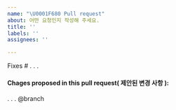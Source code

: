 ```yaml
---
name: "\U0001F680 Pull request"
about: 어떤 요청인지 작성해 주세요.
title: ''
labels: ''
assignees: ''

---
```


Fixes # .
.
.
#### Chages proposed in this pull request( 제안된 변경 사항 ):
.
.
.
@branch
